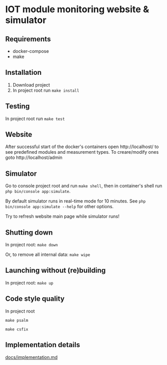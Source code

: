IOT module monitoring website & simulator
=========================================

## Requirements
- docker-compose
- make

## Installation
1. Download project
2. In project root run `make install`

## Testing
In project root run `make test`

## Website
After successful start of the docker's containers open http://localhost/ to see predefined modules and measurement types. To creare/modify ones goto http://localhost/admin

## Simulator
Go to console project root and run `make shell`, then in container's shell run `php bin/console app:simulate`. 

By default simulator runs in real-time mode for 10 minutes. See `php bin/console app:simulate --help` for other options. 

Try to refresh website main page while simulator runs!

## Shutting down
In project root: `make down`

Or, to remove all internal data: `make wipe`

## Launching without (re)building
In project root: `make up`

## Code style quality
In project root 

`make psalm`

`make csfix`

## Implementation details
[docs/implementation.md](docs/implementation.md)